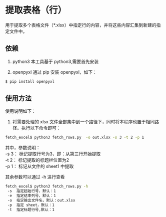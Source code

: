 # 提取表格（行）
用于提取多个表格文件（*.xlsx）中指定行的内容，并将这些内容汇集到新建的指定文件中。

## 依赖
1. python3
本工具基于 python3,需要首先安装

2. openpyxl
通过 pip 安装 openpyxl，如下： 
```sh 
$ pip install openpyxl 
```

## 使用方法
使用说明如下：
1. 将需要处理的 xlsx 文件全部集中到一个路径下，同时将本程序也置于相同路径。执行以下命令即可：
```sh
fetch_excel$ python3 fetch_rows.py  -o out.xlsx -s 3 -t 2 -p 1
```
其中，参数说明：\
-s  3：  标记提取行号为3，即：从第三行开始提取\
-t  2：  标记提取的标题栏位置为2 \
-p  1：  标记从文件的 sheet1 中提取

其余参数可以通过 -h 进行查看

```sh
fetch_excel$ python3 fetch_rows.py -h
 -s  指定起始行号，默认：1
 -e  指定结束列号，默认：1
 -o  指定输出文件名，默认：out.xlsx
 -p  指定 sheet，默认：1
 -t  指定标题行号,默认：1
```

